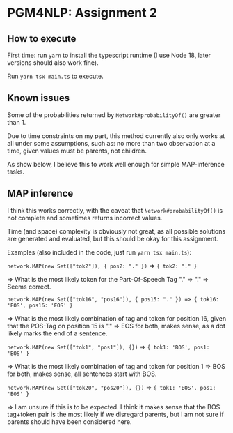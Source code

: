 # PGM4NLP: Assignment 2

## How to execute

First time: run `yarn` to install the typescript runtime (I use Node 18, later versions should also work fine).

Run `yarn tsx main.ts` to execute.

## Known issues

Some of the probabilities returned by `Network#probabilityOf()` are greater than 1. 

Due to time constraints on my part, this method currently also only works at all under some assumptions, such as: no more than two observation at a time, given values must be parents, not children.

As show below, I believe this to work well enough for simple MAP-inference tasks.

## MAP inference

I think this works correctly, with the caveat that `Network#probabilityOf()` is not complete and sometimes returns incorrect values.

Time (and space) complexity is obviously not great, as all possible solutions are generated and evaluated, but this should be okay for this assignment.

Examples (also included in the code, just run `yarn tsx main.ts`):

`network.MAP(new Set(["tok2"]), { pos2: "." })` => `{ tok2: "." }`

=> What is the most likely token for the Part-Of-Speech Tag "." => "." => Seems correct.

`network.MAP(new Set(["tok16", "pos16"]), { pos15: "." }) => { tok16: 'EOS', pos16: 'EOS' }`

=> What is the most likely combination of tag and token for position 16, given that the POS-Tag on position 15 is "." => EOS for both, makes sense, as a dot likely marks the end of a sentence.

`network.MAP(new Set(["tok1", "pos1"]), {})` => `{ tok1: 'BOS', pos1: 'BOS' }`

=> What is the most likely combination of tag and token for position 1 => BOS for both, makes sense, all sentences start with BOS.

`network.MAP(new Set(["tok20", "pos20"]), {})` => `{ tok1: 'BOS', pos1: 'BOS' }`

=> I am unsure if this is to be expected. I think it makes sense that the BOS tag+token pair is the most likely if we disregard parents, but I am not sure if parents should have been considered here.
